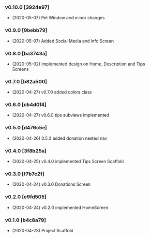 ### v0.10.0 [3924e97]
* (2020-05-07) Pet Window and minor changes

### v0.9.0 [9bebb79]
* (2020-05-07) Added Social Media and info Screen

### v0.8.0 [ba3743a]
* (2020-05-02) Implemented design on Home, Description and Tips Screens

### v0.7.0 [b82a500]
* (2020-04-27) v0.7.0 added colors class

### v0.6.0 [cb4d0f4]
* (2020-04-27) v0.6.0 tips subviews implemented

### v0.5.0 [d476c5e]
* (2020-04-26) 0.5.0 added donation nested nav

### v0.4.0 [3f8b25a]
* (2020-04-25) v0.4.0 implemented Tips Screen Scaffold

### v0.3.0 [f7b7c2f]
* (2020-04-24) v0.3.0 Donations Screen

### v0.2.0 [e9fd505]
* (2020-04-24) v0.2.0 implemented HomeScreen

### v0.1.0 [b4c8a79]
* (2020-04-23) Project Scaffold

